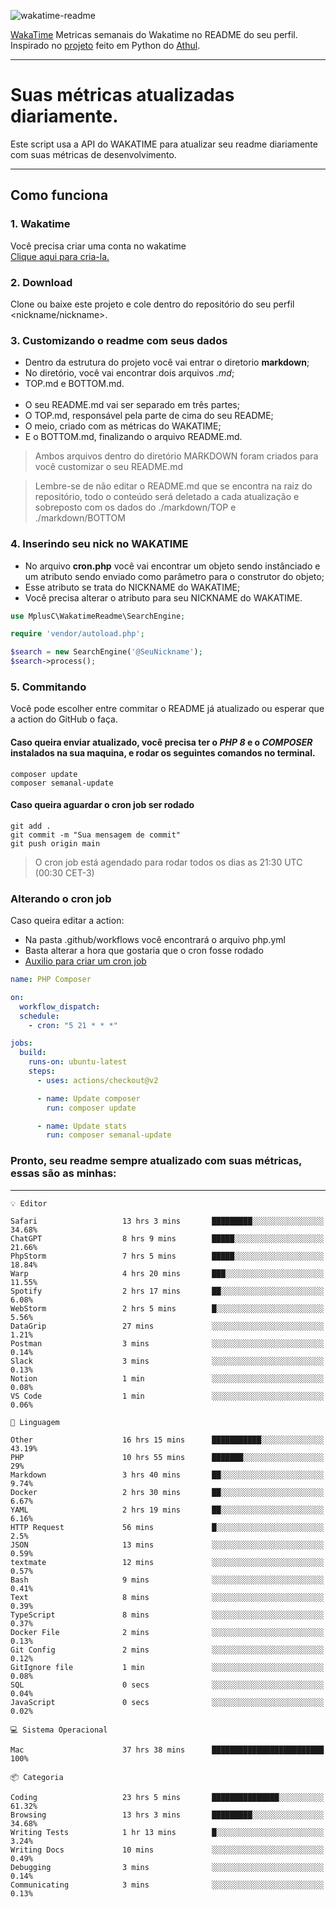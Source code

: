 ![wakatime-readme](https://socialify.git.ci/bymatheus/wakatime-readme/image?description=1&descriptionEditable=M%C3%A9tricas%20semanais%20do%20Wakatime%20no%20seu%20README%20de%20perfil.&font=KoHo&forks=1&language=1&owner=1&pattern=Signal&stargazers=1&theme=Dark)

[WakaTime](https://wakatime.com) Metricas semanais do Wakatime no README do seu perfil. <br>
Inspirado no [projeto](https://github.com/athul/waka-readme) feito em Python do [Athul](https://github.com/athul).
___

# Suas métricas atualizadas diariamente.
Este script usa a API do WAKATIME para atualizar seu readme diariamente com suas métricas de desenvolvimento.

___

## Como funciona

### 1. Wakatime
Você precisa criar uma conta no wakatime <br>
[Clique aqui para cria-la.](https://wakatime.com) 

### 2. Download
Clone ou baixe este projeto e cole dentro do repositório do seu perfil <nickname/nickname>.

### 3. Customizando o readme com seus dados
- Dentro da estrutura do projeto você vai entrar o diretorio **markdown**;  
- No diretório, você vai encontrar dois arquivos *.md*;
- TOP.md e BOTTOM.md.
<br><br>
- O seu README.md vai ser separado em três partes; 
- O TOP.md, responsável pela parte de cima do seu README;
- O meio, criado com as métricas do WAKATIME;
- E o BOTTOM.md, finalizando o arquivo README.md.<br>

> Ambos arquivos dentro do diretório MARKDOWN foram criados para você customizar o seu README.md

> Lembre-se de não editar o README.md que se encontra na raiz do repositório, todo o conteúdo será deletado a cada atualização e sobreposto com os dados do ./markdown/TOP e ./markdown/BOTTOM

### 4. Inserindo seu nick no WAKATIME
- No arquivo **cron.php** você vai encontrar um objeto sendo instânciado e um atributo sendo enviado como parâmetro para o construtor do objeto;
- Esse atributo se trata do NICKNAME do WAKATIME;
- Você precisa alterar o atributo para seu NICKNAME do WAKATIME.

```php
use MplusC\WakatimeReadme\SearchEngine;

require 'vendor/autoload.php';

$search = new SearchEngine('@SeuNickname');
$search->process();
```

### 5. Commitando
Você pode escolher entre commitar o README já atualizado ou esperar que a action do GitHub o faça. <br>

#### Caso queira enviar atualizado, você precisa ter o *PHP 8* e o *COMPOSER* instalados na sua maquina, e rodar os seguintes comandos no terminal.
```composer
composer update
composer semanal-update 
```

#### Caso queira aguardar o cron job ser rodado 
```git 
git add .
git commit -m "Sua mensagem de commit"
git push origin main
```

>O cron job está agendado para rodar todos os dias as 21:30 UTC (00:30 CET-3) 

### Alterando o cron job
Caso queira editar a action:

- Na pasta .github/workflows você encontrará o arquivo php.yml
- Basta alterar a hora que gostaria que o cron fosse rodado
- [Auxilio para criar um cron job](https://crontab.guru)

```yml
name: PHP Composer

on:
  workflow_dispatch:
  schedule:
    - cron: "5 21 * * *"

jobs:
  build:
    runs-on: ubuntu-latest
    steps:
      - uses: actions/checkout@v2

      - name: Update composer
        run: composer update

      - name: Update stats
        run: composer semanal-update
```

### Pronto, seu readme sempre atualizado com suas métricas, essas são as minhas:

___
```text
💡 Editor

Safari                   13 hrs 3 mins       █████████░░░░░░░░░░░░░░░░     34.68%
ChatGPT                  8 hrs 9 mins        █████░░░░░░░░░░░░░░░░░░░░     21.66%
PhpStorm                 7 hrs 5 mins        █████░░░░░░░░░░░░░░░░░░░░     18.84%
Warp                     4 hrs 20 mins       ███░░░░░░░░░░░░░░░░░░░░░░     11.55%
Spotify                  2 hrs 17 mins       ██░░░░░░░░░░░░░░░░░░░░░░░      6.08%
WebStorm                 2 hrs 5 mins        █░░░░░░░░░░░░░░░░░░░░░░░░      5.56%
DataGrip                 27 mins             ░░░░░░░░░░░░░░░░░░░░░░░░░      1.21%
Postman                  3 mins              ░░░░░░░░░░░░░░░░░░░░░░░░░      0.14%
Slack                    3 mins              ░░░░░░░░░░░░░░░░░░░░░░░░░      0.13%
Notion                   1 min               ░░░░░░░░░░░░░░░░░░░░░░░░░      0.08%
VS Code                  1 min               ░░░░░░░░░░░░░░░░░░░░░░░░░      0.06%
```
```text
💬 Linguagem

Other                    16 hrs 15 mins      ███████████░░░░░░░░░░░░░░     43.19%
PHP                      10 hrs 55 mins      ███████░░░░░░░░░░░░░░░░░░        29%
Markdown                 3 hrs 40 mins       ██░░░░░░░░░░░░░░░░░░░░░░░      9.74%
Docker                   2 hrs 30 mins       ██░░░░░░░░░░░░░░░░░░░░░░░      6.67%
YAML                     2 hrs 19 mins       ██░░░░░░░░░░░░░░░░░░░░░░░      6.16%
HTTP Request             56 mins             █░░░░░░░░░░░░░░░░░░░░░░░░       2.5%
JSON                     13 mins             ░░░░░░░░░░░░░░░░░░░░░░░░░      0.59%
textmate                 12 mins             ░░░░░░░░░░░░░░░░░░░░░░░░░      0.57%
Bash                     9 mins              ░░░░░░░░░░░░░░░░░░░░░░░░░      0.41%
Text                     8 mins              ░░░░░░░░░░░░░░░░░░░░░░░░░      0.39%
TypeScript               8 mins              ░░░░░░░░░░░░░░░░░░░░░░░░░      0.37%
Docker File              2 mins              ░░░░░░░░░░░░░░░░░░░░░░░░░      0.13%
Git Config               2 mins              ░░░░░░░░░░░░░░░░░░░░░░░░░      0.12%
GitIgnore file           1 min               ░░░░░░░░░░░░░░░░░░░░░░░░░      0.08%
SQL                      0 secs              ░░░░░░░░░░░░░░░░░░░░░░░░░      0.04%
JavaScript               0 secs              ░░░░░░░░░░░░░░░░░░░░░░░░░      0.02%
```
```text
💻 Sistema Operacional

Mac                      37 hrs 38 mins      █████████████████████████       100%
```
```text
📦 Categoria

Coding                   23 hrs 5 mins       ███████████████░░░░░░░░░░     61.32%
Browsing                 13 hrs 3 mins       █████████░░░░░░░░░░░░░░░░     34.68%
Writing Tests            1 hr 13 mins        █░░░░░░░░░░░░░░░░░░░░░░░░      3.24%
Writing Docs             10 mins             ░░░░░░░░░░░░░░░░░░░░░░░░░      0.49%
Debugging                3 mins              ░░░░░░░░░░░░░░░░░░░░░░░░░      0.14%
Communicating            3 mins              ░░░░░░░░░░░░░░░░░░░░░░░░░      0.13%
```

